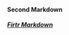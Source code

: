 #### Second Markdown ####
##### [Firtr Markdown](https://github.com/diemonroy/holbertonschool-zero_day.git "Title")